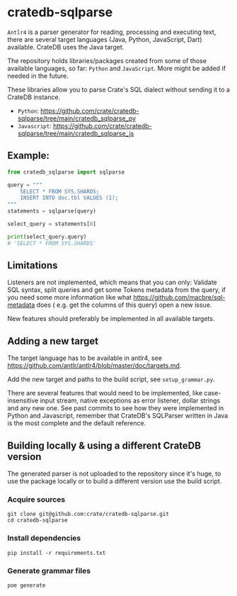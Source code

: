 # cratedb-sqlparse

`Antlr4` is a parser generator for reading, processing and executing text, there are several
target languages (Java, Python, JavaScript, Dart) available. CrateDB uses the Java target.

The repository holds libraries/packages created from some of those available languages, so
far: `Python` and `JavaScript`. More might be added if needed in the future.

These libraries allow you to parse Crate's SQL dialect without sending it to a CrateDB instance.

- `Python`: https://github.com/crate/cratedb-sqlparse/tree/main/cratedb_sqlparse_py
- `Javascript`: https://github.com/crate/cratedb-sqlparse/tree/main/cratedb_sqlparse_js

## Example:

```python
from cratedb_sqlparse import sqlparse

query = """
    SELECT * FROM SYS.SHARDS;
    INSERT INTO doc.tbl VALUES (1);
"""
statements = sqlparse(query)

select_query = statements[0]

print(select_query.query)
# 'SELECT * FROM SYS.SHARDS'
```

## Limitations

Listeners are not implemented, which means that you can only: Validate SQL syntax,
split queries and get some Tokens metadata from
the query, if you need some more information like what https://github.com/macbre/sql-metadata does (
e.g. get the columns of this query) open a new issue.

New features should preferably be implemented in all available targets.

## Adding a new target

The target language has to be available in antlr4,
see https://github.com/antlr/antlr4/blob/master/doc/targets.md.
 
Add the new target and paths to the build script, see `setup_grammar.py`.

There are several features that would need to be implemented, like case-insensitive input stream, native
exceptions as error listener, dollar strings and any new one. See past commits to see how they were
implemented in Python and Javascript, remember that CrateDB's SQLParser written in Java is the most
complete and the default reference.

## Building locally & using a different CrateDB version

The generated parser is not uploaded to the repository since it's huge, to use the package locally or
to build a different version use the build script.

### Acquire sources
```shell
git clone git@github.com:crate/cratedb-sqlparse.git
cd cratedb-sqlparse
```

### Install dependencies
```
pip install -r requirements.txt
```

### Generate grammar files
```shell
poe generate
```
